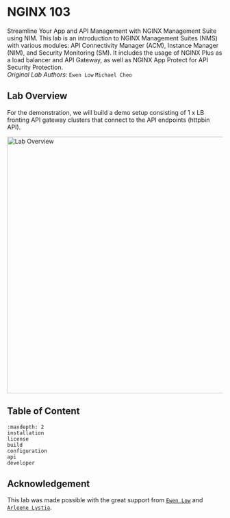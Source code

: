 # NGINX 103

Streamline Your App and API Management with NGINX Management Suite using NIM. This lab is an introduction to NGINX Management Suites (NMS) with various modules: API Connectivity Manager (ACM), Instance Manager (NIM), and Security Monitoring (SM). It includes the usage of NGINX Plus as a load balancer and API Gateway, as well as NGINX App Protect for API Security Protection.
<br>*Original Lab Authors*: `Ewen Low` `Michael Cheo` 

## Lab Overview

For the demonstration, we will build a demo setup consisting of 1 x LB fronting API gateway clusters that connect to the API endpoints (httpbin API).

<img width="600" alt="Lab Overview" src="https://github.com/donchai/nginx-103/assets/6828772/fa05f8f8-ff1f-49e7-acc7-c42ff16d95f5"><br>

## Table of Content
```{toctree}
:maxdepth: 2
installation
license
build
configuration
api
developer
```

## Acknowledgement

This lab was made possible with the great support from [`Ewen Low`](https://my.linkedin.com/in/ewen-low-a73413174) and [`Arleene Lystia`](https://id.linkedin.com/in/arleene-lystia).
